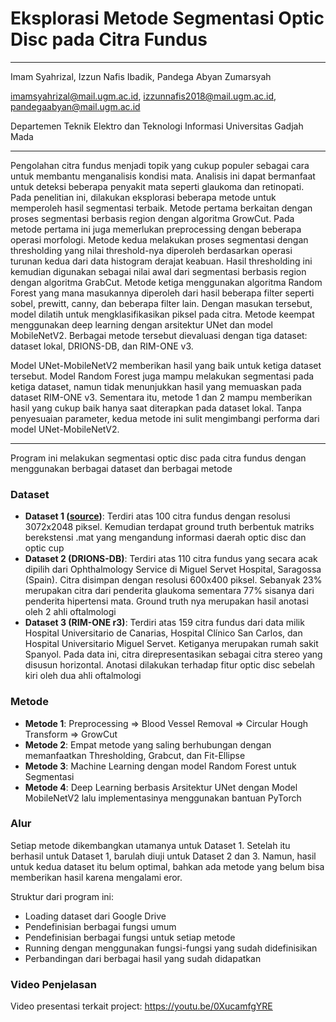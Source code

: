 # Eksplorasi Metode Segmentasi Optic Disc pada Citra Fundus

---

Imam Syahrizal, Izzun Nafis Ibadik, Pandega Abyan Zumarsyah

imamsyahrizal@mail.ugm.ac.id, izzunnafis2018@mail.ugm.ac.id, pandegaabyan@mail.ugm.ac.id

Departemen Teknik Elektro dan Teknologi Informasi Universitas Gadjah Mada

---

Pengolahan citra fundus menjadi topik yang cukup populer sebagai cara untuk membantu menganalisis kondisi mata. Analisis ini dapat bermanfaat untuk deteksi beberapa penyakit mata seperti glaukoma dan retinopati. Pada penelitian ini, dilakukan eksplorasi beberapa metode untuk memperoleh hasil segmentasi terbaik. Metode pertama berkaitan dengan proses segmentasi berbasis region dengan algoritma GrowCut. Pada metode pertama ini juga memerlukan preprocessing dengan beberapa operasi morfologi. Metode kedua melakukan proses segmentasi dengan thresholding yang nilai threshold-nya diperoleh berdasarkan operasi turunan kedua dari data histogram derajat keabuan. Hasil thresholding ini kemudian digunakan sebagai nilai awal dari segmentasi berbasis region dengan algoritma GrabCut. Metode ketiga menggunakan algoritma Random Forest yang mana masukannya diperoleh dari hasil beberapa filter seperti sobel, prewitt, canny, dan beberapa filter lain. Dengan masukan tersebut, model dilatih untuk mengklasifikasikan piksel pada citra. Metode keempat menggunakan deep learning dengan arsitektur UNet dan model MobileNetV2. Berbagai metode tersebut dievaluasi dengan tiga dataset: dataset lokal, DRIONS-DB, dan RIM-ONE v3. 

Model UNet-MobileNetV2 memberikan hasil yang baik untuk ketiga dataset tersebut. Model Random Forest juga mampu melakukan segmentasi pada ketiga dataset, namun tidak menunjukkan hasil yang memuaskan pada dataset RIM-ONE v3. Sementara itu, metode 1 dan 2 mampu memberikan hasil yang cukup baik hanya saat diterapkan pada dataset lokal. Tanpa penyesuaian parameter, kedua metode ini sulit mengimbangi performa dari model UNet-MobileNetV2. 

---

Program ini melakukan segmentasi optic disc pada citra fundus dengan menggunakan berbagai dataset dan berbagai metode

### Dataset
- **Dataset 1 ([source](https://drive.google.com/drive/u/1/folders/1Y2HpGf74_K5NYS0Fn4zMSMhOzLA7K0_l))**: Terdiri atas 100 citra fundus dengan resolusi 3072x2048 piksel. Kemudian terdapat ground truth berbentuk matriks berekstensi .mat yang mengandung informasi daerah optic disc dan optic cup
- **Dataset 2 (DRIONS-DB)**: Terdiri atas 110 citra fundus yang secara acak dipilih dari Ophthalmology Service di Miguel Servet Hospital, Saragossa (Spain). Citra disimpan dengan resolusi 600x400 piksel. Sebanyak 23% merupakan citra dari penderita glaukoma sementara 77% sisanya dari penderita hipertensi mata. Ground truth nya merupakan hasil anotasi oleh 2 ahli oftalmologi
- **Dataset 3 (RIM-ONE r3)**: Terdiri atas 159 citra fundus dari data milik Hospital Universitario de Canarias, Hospital Clínico San Carlos, dan Hospital Universitario Miguel Servet. Ketiganya merupakan rumah sakit Spanyol. Pada data ini, citra direpresentasikan sebagai citra stereo yang disusun horizontal. Anotasi dilakukan terhadap fitur optic disc sebelah kiri oleh dua ahli oftalmologi

### Metode
- **Metode 1**: Preprocessing => Blood Vessel Removal => Circular Hough Transform => GrowCut
- **Metode 2**: Empat metode yang saling berhubungan dengan memanfaatkan Thresholding, Grabcut, dan Fit-Ellipse
- **Metode 3**: Machine Learning dengan model Random Forest untuk Segmentasi
- **Metode 4**: Deep Learning berbasis Arsitektur UNet dengan Model MobileNetV2 lalu implementasinya menggunakan bantuan PyTorch

### Alur

Setiap metode dikembangkan utamanya untuk Dataset 1. Setelah itu berhasil untuk Dataset 1, barulah diuji untuk Dataset 2 dan 3. Namun, hasil untuk kedua dataset itu belum optimal, bahkan ada metode yang belum bisa memberikan hasil karena mengalami eror. 

Struktur dari program ini:
- Loading dataset dari Google Drive
- Pendefinisian berbagai fungsi umum
- Pendefinisian berbagai fungsi untuk setiap metode
- Running dengan menggunakan fungsi-fungsi yang sudah didefinisikan
- Perbandingan dari berbagai hasil yang sudah didapatkan

### Video Penjelasan

Video presentasi terkait project: https://youtu.be/0XucamfgYRE
